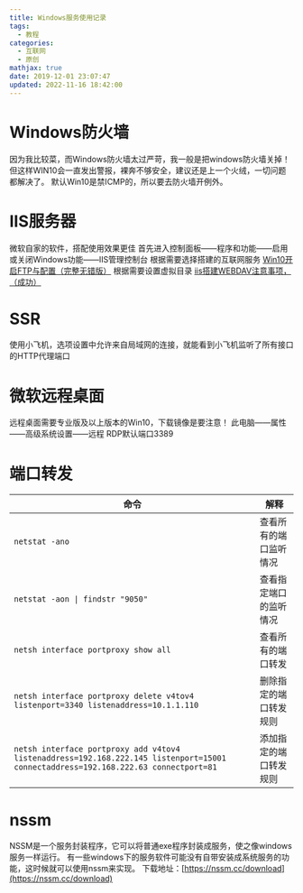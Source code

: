 ```yaml
---
title: Windows服务使用记录
tags:
  - 教程
categories:
  - 互联网
  - 原创
mathjax: true
date: 2019-12-01 23:07:47
updated: 2022-11-16 18:42:00
---
```

# Windows防火墙
因为我比较菜，而Windows防火墙太过严苛，我一般是把windows防火墙关掉！但这样WIN10会一直发出警报，裸奔不够安全，建议还是上一个火绒，一切问题都解决了。
默认Win10是禁ICMP的，所以要去防火墙开例外。

# IIS服务器
微软自家的软件，搭配使用效果更佳
首先进入控制面板——程序和功能——启用或关闭Windows功能——IIS管理控制台
根据需要选择搭建的互联网服务
[Win10开启FTP与配置（完整无错版）](https://blog.csdn.net/qq_34610293/article/details/79210539)
根据需要设置虚拟目录
[iis搭建WEBDAV注意事项，（成功）](https://blog.csdn.net/taotaox/article/details/69907885)

# SSR
使用小飞机，选项设置中允许来自局域网的连接，就能看到小飞机监听了所有接口的HTTP代理端口

# 微软远程桌面
远程桌面需要专业版及以上版本的Win10，下载镜像是要注意！
此电脑——属性——高级系统设置——远程
RDP默认端口3389

# 端口转发
命令|解释
-|-
`netstat -ano`|查看所有的端口监听情况
`netstat -aon \| findstr "9050"`|查看指定端口的监听情况
`netsh interface portproxy show all`|查看所有的端口转发
`netsh interface portproxy delete v4tov4 listenport=3340 listenaddress=10.1.1.110`|删除指定的端口转发规则
`netsh interface portproxy add v4tov4 listenaddress=192.168.222.145 listenport=15001 connectaddress=192.168.222.63 connectport=81`|添加指定的端口转发规则

# nssm
NSSM是一个服务封装程序，它可以将普通exe程序封装成服务，使之像windows服务一样运行。
有一些windows下的服务软件可能没有自带安装成系统服务的功能，这时候就可以使用nssm来实现。
下载地址：[https://nssm.cc/download](https://nssm.cc/download)

